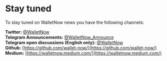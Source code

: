 # Stay tuned

To stay tuned on WalletNow news you have the following channels:

**Twitter:** [@WalletNow](https://twitter.com/WalletNow)  
**Telegram Announcements:** [@WalletNow\_Announce](https://t.me/WalletNow_Announce)  
**Telegram open discussions \(English only\):** [@WalletNow](https://t.me/WalletNow)  
**Github:** [https://github.com/wallet-now/](https://github.com/wallet-now/)  
**Medium:** [https://walletnow.medium.com/](https://walletnow.medium.com/)

